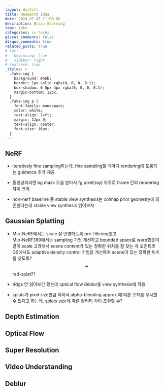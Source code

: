 ```yaml
---
layout: distill
title: Research Idea
date: 2024-07-07 11:00:00
description: Brain Storming
tags: idea
categories: cv-tasks
giscus_comments: false
disqus_comments: true
related_posts: true
# toc:
#   beginning: true
#   sidebar: right
# featured: true
_styles: >
  .fake-img {
    background: #bbb;
    border: 1px solid rgba(0, 0, 0, 0.1);
    box-shadow: 0 0px 4px rgba(0, 0, 0, 0.1);
    margin-bottom: 12px;
  }
  .fake-img p {
    font-family: monospace;
    color: white;
    text-align: left;
    margin: 12px 0;
    text-align: center;
    font-size: 16px;
  }
---
```


## NeRF

- iteratively fine sampling하는데, fine sampling할 때마다 rendering에 도움되는 guidance 추가 제공

- 동영상이라면 bg mask 도움 받아서 fg pixel(ray) 위주로 frame 간의 rendering 차이 크게

- non-nerf baseline 중 stable view synthesis는 colmap prior geometry에 의존한다는데 stable view synthesis 읽어보자

## Gaussian Splatting

- Mip-NeRF에서는 scale 잘 반영하도록 pre-filtering했고  
Mip-NeRF360에서는 sampling 기법 개선하고 bounded space로 warp했듯이  
결국 scale 고려해서 scene content가 있는 정확한 위치를 잘 찾는 게 포인트!!!  
GS에서도 adaptive density control 기법을 개선하여 scene이 있는 정확한 위치를 찾도록?  
$$\rightarrow$$ rad-splat??

- 4dgs 안 읽어보긴 했는데 optical flow deblur를 view synthesis에 적용

- splats가 pixel size만큼 작아서 alpha-blending approx.에 따른 오차를 무시할 수 있다고 하는데, splats size에 따른 퀄리티 차이 조절할 수?

## Depth Estimation

## Optical Flow

## Super Resolution

## Video Understanding

## Deblur